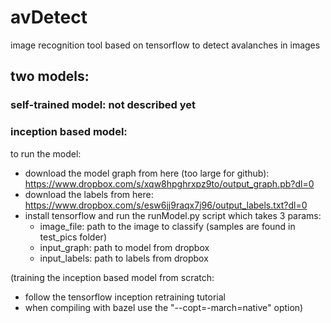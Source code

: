 # avDetect
image recognition tool based on tensorflow to detect avalanches in images

## two models:

### self-trained model: not described yet

### inception based model:
to run the model:
- download the model graph from here (too large for github): https://www.dropbox.com/s/xqw8hpghrxpz9to/output_graph.pb?dl=0
- download the labels from here: https://www.dropbox.com/s/esw6jj9raqx7j96/output_labels.txt?dl=0
- install tensorflow and run the runModel.py script which takes 3 params:
  - image_file: path to the image to classify (samples are found in test_pics folder)
  - input_graph: path to model from dropbox
  - input_labels: path to labels from dropbox

(training the inception based model from scratch:
- follow the tensorflow inception retraining tutorial
- when compiling with bazel use the "--copt=-march=native" option)

